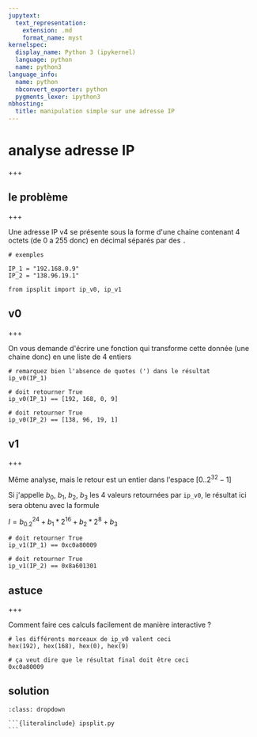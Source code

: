```yaml
---
jupytext:
  text_representation:
    extension: .md
    format_name: myst
kernelspec:
  display_name: Python 3 (ipykernel)
  language: python
  name: python3
language_info:
  name: python
  nbconvert_exporter: python
  pygments_lexer: ipython3
nbhosting:
  title: manipulation simple sur une adresse IP
---
```


# analyse adresse IP

+++

## le problème

+++

Une adresse IP v4 se présente sous la forme d'une chaine contenant 4 octets (de 0 a 255 donc) en décimal séparés par des `.`

```{code-cell} ipython3
# exemples

IP_1 = "192.168.0.9"
IP_2 = "138.96.19.1"
```

```{code-cell} ipython3
from ipsplit import ip_v0, ip_v1
```

## v0

+++

On vous demande d'écrire une fonction qui transforme cette donnée (une chaine donc) en une liste de 4 entiers

```{code-cell} ipython3
# remarquez bien l'absence de quotes (') dans le résultat
ip_v0(IP_1)
```

```{code-cell} ipython3
# doit retourner True
ip_v0(IP_1) == [192, 168, 0, 9]
```

```{code-cell} ipython3
# doit retourner True
ip_v0(IP_2) == [138, 96, 19, 1]
```

## v1

+++

Même analyse, mais le retour est un entier dans l'espace $[0..2^{32}-1]$

Si j'appelle $b_0$, $b_1$, $b_2$, $b_3$ les 4 valeurs retournées par `ip_v0`, le résultat ici sera obtenu avec la formule

$I = b_0.2^{24} + b_1*2^{16} + b_2*2^8 + b_3$

```{code-cell} ipython3
# doit retourner True
ip_v1(IP_1) == 0xc0a80009
```

```{code-cell} ipython3
# doit retourner True
ip_v1(IP_2) == 0x8a601301
```

## astuce

+++

Comment faire ces calculs facilement de manière interactive ?

```{code-cell} ipython3
# les différents morceaux de ip_v0 valent ceci
hex(192), hex(168), hex(0), hex(9)
```

```{code-cell} ipython3
# ça veut dire que le résultat final doit être ceci
0xc0a80009
```

## solution

````{admonition} ouvrez-moi
:class: dropdown

```{literalinclude} ipsplit.py
```
````
